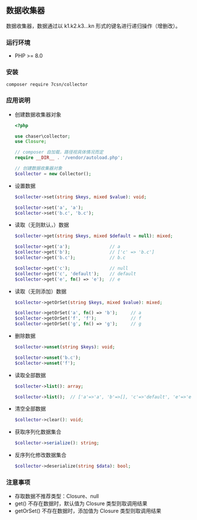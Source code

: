 ## 数据收集器

数据收集器，数据通过以 k1.k2.k3...kn 形式的键名进行递归操作（增删改）。

### 运行环境

- PHP >= 8.0

### 安装

```
composer require 7csn/collector
```

### 应用说明

* 创建数据收集器对象

    ```php
    <?php
  
    use chaser\collector;   
    use Closure;
  
    // composer 自加载，路径视具体情况而定
    require __DIR__ . '/vendor/autoload.php';
  
    // 创建数据收集器对象
    $collector = new Collector();
* 设置数据

    ```php
    $collecter->set(string $keys, mixed $value): void;
  
    $collector->set('a', 'a');
    $collector->set('b.c', 'b.c');
    ```
* 读取（无则默认，）数据

    ```php
    $collecter->get(string $keys, mixed $default = null): mixed;
  
    $collector->get('a');               // a
    $collector->get('b');               // ['c' => 'b.c']
    $collector->get('b.c');             // b.c
  
    $collector->get('c');               // null
    $collector->get('c', 'default');    // default
    $collector->get('e', fn() => 'e');  // e
    ```
* 读取（无则添加）数据

    ```php
    $collector->getOrSet(string $keys, mixed $value): mixed;
  
    $collector->getOrSet('a', fn() => 'b');     // a
    $collector->getOrSet('f', 'f');             // f
    $collector->getOrSet('g', fn() => 'g');     // g
    ```
* 删除数据

    ```php
    $collector->unset(string $keys): void;
  
    $collector->unset('b.c');
    $collector->unset('f');
    ```

* 读取全部数据

    ```php
    $collecter->list(): array;
  
    $collector->list();  // ['a'=>'a', 'b'=>[], 'c'=>'default', 'e'=>'e', 'g'=>'g']
    ```
* 清空全部数据

    ```php
    $collector->clear(): void;
    ```
* 获取序列化数据集合

    ```php
    $collector->serialize(): string;
    ```
* 反序列化修改数据集合

    ```php
    $collector->deserialize(string $data): bool;
    ```
### 注意事项
* 存取数据不推荐类型：Closure、null
* get() 不存在数据时，默认值为 Closure 类型则取调用结果
* getOrSet() 不存在数据时，添加值为 Closure 类型则取调用结果
